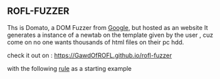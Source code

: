 ROFL-FUZZER
---------------

Ths is Domato, a DOM Fuzzer from [Google](https://github.com/googleprojectzero/domato), but hosted as an website 
It generates a instance of a newtab on the template given by the user , cuz come on no one wants thousands of html files
on their pc hdd.

check it out on : https://GawdOfROFL.github.io/rofl-fuzzer

with the following [rule](ttps://raw.githubusercontent.com/googleprojectzero/domato/master/template.htm) as a starting example